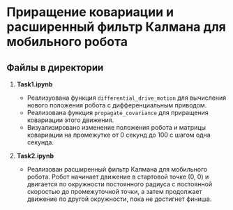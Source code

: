 # Приращение ковариации и расширенный фильтр Калмана для мобильного робота

## Файлы в директории

1. **Task1.ipynb**  
   - Реализуована функция `differential_drive_motion` для вычисления нового положения робота с дифференциальным приводом.
   - Реализована функция `propagate_covariance` для приращения ковариации этого движения.
   - Визуализировано изменение положения робота и матрицы ковариации на промежутке от 0 секунд до 100 с шагом одна секунда. 

2. **Task2.ipynb**  
   - Реализован расширенный фильтр Калмана для мобильного робота. Робот начинает движение в стартовой точке (0, 0) и двигается по окружности постоянного радиуса с постоянной скоростью до промежуточной точки, а затем продолжает движение по другой окружности, пока не достигнет финиша.
